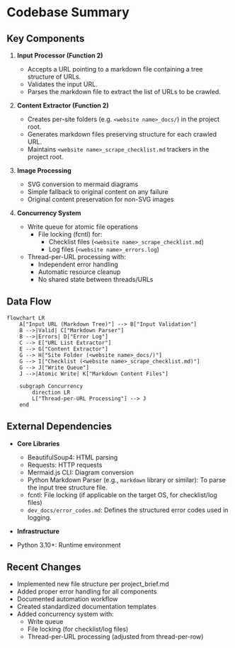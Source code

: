 # Codebase Summary

## Key Components

1. **Input Processor (Function 2)**

   - Accepts a URL pointing to a markdown file containing a tree structure of URLs.
   - Validates the input URL.
   - Parses the markdown file to extract the list of URLs to be crawled.

2. **Content Extractor (Function 2)**

   - Creates per-site folders (e.g. `<website name>_docs/`) in the project root.
   - Generates markdown files preserving structure for each crawled URL.
   - Maintains `<website name>_scrape_checklist.md` trackers in the project root.

3. **Image Processing**

   - SVG conversion to mermaid diagrams
   - Simple fallback to original content on any failure
   - Original content preservation for non-SVG images

4. **Concurrency System**
   - Write queue for atomic file operations
     - File locking (fcntl) for:
       - Checklist files (`<website name>_scrape_checklist.md`)
       - Log files (`<website name>_errors.log`)
   - Thread-per-URL processing with:
     - Independent error handling
     - Automatic resource cleanup
     - No shared state between threads/URLs

## Data Flow

```mermaid
flowchart LR
    A["Input URL (Markdown Tree)"] --> B["Input Validation"]
    B -->|Valid| C["Markdown Parser"]
    B -->|Errors| D["Error Log"]
    C --> E["URL List Extractor"]
    E --> G["Content Extractor"]
    G --> H["Site Folder (<website name>_docs/)"]
    G --> I["Checklist (<website name>_scrape_checklist.md)"]
    G --> J["Write Queue"]
    J -->|Atomic Write| K["Markdown Content Files"]

    subgraph Concurrency
        direction LR
        L["Thread-per-URL Processing"] --> J
    end
```

## External Dependencies

- **Core Libraries**

  - BeautifulSoup4: HTML parsing
  - Requests: HTTP requests
  - Mermaid.js CLI: Diagram conversion
  - Python Markdown Parser (e.g., `markdown` library or similar): To parse the input tree structure file.
  - fcntl: File locking (if applicable on the target OS, for checklist/log files)
  - `dev_docs/error_codes.md`: Defines the structured error codes used in logging.

- **Infrastructure**
- Python 3.10+: Runtime environment

## Recent Changes

- Implemented new file structure per project_brief.md
- Added proper error handling for all components
- Documented automation workflow
- Created standardized documentation templates
- Added concurrency system with:
  - Write queue
  - File locking (for checklist/log files)
  - Thread-per-URL processing (adjusted from thread-per-row)
